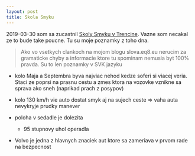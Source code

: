```yaml
---
layout: post
title: Skola Smyku
---
```


2019-03-30 som sa zucastnil [Skoly Smyku v Trencine](https://www.superdrive.sk/). Vazne som necakal ze to bude take poucne.
Tu su moje poznamky z toho dna.

> Ako vo vsetkych clankoch na mojom blogu slova.eq8.eu nerucim za gramaticke
> chyby a informacie ktore tu spominam nemusia byt 100% pravda. Su to
> len poznamky v SVK jazyku


* kolo Maja a Septembra byva najviac nehod kedze soferi si viacej veria.
  Staci ze poprsi na prasnu cestu a zmes ktora na vozovke vznikne sa
  sprava ako sneh (naprikad prach z posypov)
* kolo 130 km/h vie  auto dostat smyk aj na sujech ceste => vaha auta nevykryje
  prudky manever
* poloha v sedadle je dolezita
  * 95 stupnovy uhol operadla

* Volvo je jedna z hlavnych znaciek aut ktore sa zameriava v prvom rade
  na bezpecnost
